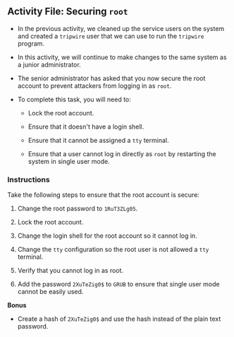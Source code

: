 ## Activity File: Securing `root` 

- In the previous activity, we cleaned up the service users on the system and created a `tripwire` user that we can use to run the `tripwire` program.

- In this activity, we will continue to make changes to the same system as a junior administrator.

- The senior administrator has asked that you now secure the root account to prevent attackers from logging in as `root`.

- To complete this task, you will need to: 
    - Lock the root account.

    - Ensure that it doesn't have a login shell.
    - Ensure that it cannot be assigned a `tty` terminal.
    - Ensure that a user cannot log in directly as `root` by restarting the system in single user mode.

### Instructions 

Take the following steps to ensure that the root account is secure:

1. Change the root password to `1RuT3ZLg05`.

2. Lock the root account.

3. Change the login shell for the root account so it cannot log in.

4. Change the `tty` configuration so the root user is not allowed a `tty` terminal.

5. Verify that you cannot log in as root.

6. Add the password `2XuTeZig0$` to `GRUB` to ensure that single user mode cannot be easily used.

**Bonus**
- Create a hash of `2XuTeZig0$` and use the hash instead of the plain text password.
